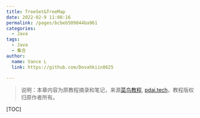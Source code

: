 ```yaml
---
title: TreeSet&TreeMap
date: 2022-02-9 11:08:16
permalink: /pages/bcbeb509844ba961
categories:
  - Java
tags:
  - Java
  - 集合
author:
  name: Vance L
  link: https://github.com/Dovahkiin8625

---
```


> 说明：本章内容为原教程摘录和笔记，来源[菜鸟教程](https://www.runoob.com), [pdai.tech](https://www.pdai.tech/)，教程版权归原作者所有。



[TOC]
